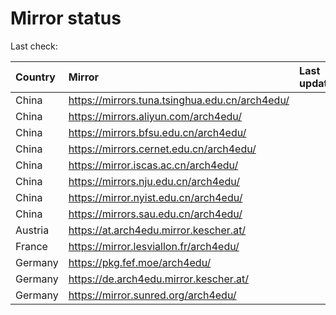 <script src="./time.js"></script>
# Mirror status
Last check: <script type="text/javascript">localize(1702102904.042136);</script>

|Country|Mirror|Last update|
|:------|:-----|:----------|
|China|https://mirrors.tuna.tsinghua.edu.cn/arch4edu/|<script type="text/javascript">localize(1702060576);</script>|
|China|https://mirrors.aliyun.com/arch4edu/|<script type="text/javascript">localize(1702060576);</script>|
|China|https://mirrors.bfsu.edu.cn/arch4edu/|<script type="text/javascript">localize(1702060576);</script>|
|China|https://mirrors.cernet.edu.cn/arch4edu/|<script type="text/javascript">localize(1702060576);</script>|
|China|https://mirror.iscas.ac.cn/arch4edu/|<script type="text/javascript">localize(1702060576);</script>|
|China|https://mirrors.nju.edu.cn/arch4edu/|<script type="text/javascript">localize(1702060576);</script>|
|China|https://mirror.nyist.edu.cn/arch4edu/|<script type="text/javascript">localize(1702060576);</script>|
|China|https://mirrors.sau.edu.cn/arch4edu/|<script type="text/javascript">localize(1702060576);</script>|
|Austria|https://at.arch4edu.mirror.kescher.at/|<script type="text/javascript">localize(1702060576);</script>|
|France|https://mirror.lesviallon.fr/arch4edu/|<script type="text/javascript">localize(1702060576);</script>|
|Germany|https://pkg.fef.moe/arch4edu/|<script type="text/javascript">localize(1702060576);</script>|
|Germany|https://de.arch4edu.mirror.kescher.at/|<script type="text/javascript">localize(1702060576);</script>|
|Germany|https://mirror.sunred.org/arch4edu/|<script type="text/javascript">localize(1702060576);</script>|

<script src="./tablefilter/tablefilter.js"></script>
<script src="./table.js"></script>